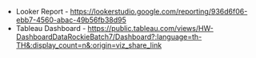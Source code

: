- Looker Report - https://lookerstudio.google.com/reporting/936d6f06-ebb7-4560-abac-49b56fb38d95
- Tableau Dashboard - https://public.tableau.com/views/HW-DashboardDataRockieBatch7/Dashboard?:language=th-TH&:display_count=n&:origin=viz_share_link
